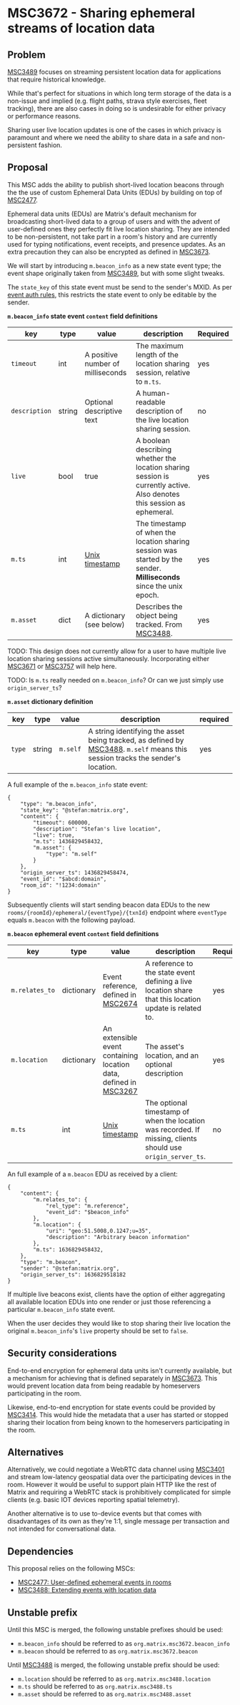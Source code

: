# MSC3672 - Sharing ephemeral streams of location data

## Problem

[MSC3489](https://github.com/matrix-org/matrix-doc/pull/3489) 
focuses on streaming persistent location data for applications that require
historical knowledge. 

While that's perfect for situations in which long term storage of the data is a 
non-issue and implied (e.g. flight paths, strava style exercises, fleet 
tracking), there are also cases in doing so is undesirable for either privacy 
or performance reasons.

Sharing user live location updates is one of the cases in which privacy is 
paramount and where we need the ability to share data in a safe and 
non-persistent fashion.

## Proposal

This MSC adds the ability to publish short-lived location beacons through the 
the use of custom Ephemeral Data Units (EDUs) by building on top of [MSC2477](https://github.com/matrix-org/matrix-doc/pull/2477).

Ephemeral data units (EDUs) are Matrix's default mechanism for broadcasting 
short-lived data to a group of users and with the advent of user-defined ones 
they perfectly fit live location sharing. 
They are intended to be non-persistent, not take part in a room's history and 
are currently used for typing notifications, event receipts, and presence 
updates. As an extra precaution they can also be encrypted as defined in [MSC3673](https://github.com/matrix-org/matrix-doc/pull/3673).

We will start by introducing `m.beacon_info` as a new state event type; the event shape originally taken from [MSC3489](https://github.com/matrix-org/matrix-doc/pull/3489), but with some slight tweaks.

The `state_key` of this state event must be send to the sender's MXID. As per [event auth rules](https://spec.matrix.org/v1.2/rooms/v9/#authorization-rules), this restricts the state event to only be editable by the sender.

**`m.beacon_info` state event `content` field definitions**

| key | type | value | description | Required |
| ---- | ----| ----- | ----------- | -------- |
| `timeout` | int | A positive number of milliseconds | The maximum length of the location sharing session, relative to `m.ts`. | yes
| `description` | string | Optional descriptive text | A human-readable description of the live location sharing session. | no |
| `live` | bool | true | A boolean describing whether the location sharing session is currently active. Also denotes this session as ephemeral. | yes
| `m.ts` | int | [Unix timestamp](https://en.wikipedia.org/wiki/Unix_time) | The timestamp of when the location sharing session was started by the sender. **Milliseconds** since the unix epoch. | yes
| `m.asset` | dict | A dictionary (see below) | Describes the object being tracked. From [MSC3488](https://github.com/matrix-org/matrix-spec-proposals/pull/3488). | yes

TODO: This design does not currently allow for a user to have multiple live location sharing sessions active simultaneously. Incorporating either [MSC3671](https://github.com/matrix-org/matrix-spec-proposals/pull/3671) or [MSC3757](https://github.com/matrix-org/matrix-spec-proposals/pull/3757) will help here.

TODO: Is `m.ts` really needed on `m.beacon_info`? Or can we just simply use `origin_server_ts`?

**`m.asset` dictionary definition**

| key | type | value | description | required |
| ---- | --- | ----- | ----------- | -------- |
| `type` | string | `m.self`  | A string identifying the asset being tracked, as defined by [MSC3488](https://github.com/matrix-org/matrix-spec-proposals/pull/3488). `m.self` means this session tracks the sender's location. | yes |


A full example of the `m.beacon_info` state event:

```json5
{
    "type": "m.beacon_info",
    "state_key": "@stefan:matrix.org",
    "content": {
        "timeout": 600000,
        "description": "Stefan's live location",
        "live": true,
        "m.ts": 1436829458432,
        "m.asset": {
            "type": "m.self"
        }
    },
    "origin_server_ts": 1436829458474,
    "event_id": "$abcd:domain",
    "room_id": "!1234:domain"
}
```

Subsequently clients will start sending beacon data EDUs to the new 
`rooms/{roomId}/ephemeral/{eventType}/{txnId}` endpoint where `eventType` equals 
`m.beacon` with the following payload.

**`m.beacon` ephemeral event `content` field definitions**

| key | type | value | description | Required |
| ---- | ----| ----- | ----------- | -------- |
| `m.relates_to` | dictionary | Event reference, defined in [MSC2674](https://github.com/matrix-org/matrix-spec-proposals/pull/2674) | A reference to the state event defining a live location share that this location update is related to. | yes
| `m.location` | dictionary | An extensible event containing location data, defined in [MSC3267](https://github.com/matrix-org/matrix-spec-proposals/pull/3267) | The asset's location, and an optional description | yes |
| `m.ts` | int | [Unix timestamp](https://en.wikipedia.org/wiki/Unix_time) | The optional timestamp of when the location was recorded. If missing, clients should use `origin_server_ts`. | no

An full example of a `m.beacon` EDU as received by a client:

```json5
{
    "content": {
        "m.relates_to": {
            "rel_type": "m.reference",
            "event_id": "$beacon_info"
        },
        "m.location": {
            "uri": "geo:51.5008,0.1247;u=35",
            "description": "Arbitrary beacon information"
        },
        "m.ts": 1636829458432,
    },
    "type": "m.beacon",
    "sender": "@stefan:matrix.org",
    "origin_server_ts": 1636829518182
}
```

If multiple live beacons exist, clients have the option of either aggregating
all available location EDUs into one render or just those referencing a particular 
`m.beacon_info` state event.

When the user decides they would like to stop sharing their live location the 
original `m.beacon_info`'s `live` property should be set to `false`.

## Security considerations

End-to-end encryption for ephemeral data units isn't currently available, but a 
mechanism for achieving that is defined separately in [MSC3673](https://github.com/matrix-org/matrix-doc/pull/3673). This would prevent location data from being readable by homeservers participating in the room.

Likewise, end-to-end encryption for state events could be provided by [MSC3414](https://github.com/matrix-org/matrix-spec-proposals/pull/3414). This would hide the metadata that a user has started or stopped sharing their location from being known to the homeservers participating in the room.


## Alternatives

Alternatively, we could negotiate a WebRTC data channel using [MSC3401](https://github.com/matrix-org/matrix-doc/pull/3401) 
and stream low-latency geospatial data over the participating devices in the 
room. However it would be useful to support plain HTTP like the rest of Matrix 
and requiring a WebRTC stack is prohibitively complicated for simple clients 
(e.g. basic IOT devices reporting spatial telemetry).

Another alternative is to use to-device events but that comes with disadvantages
of its own as they're 1:1, single message per transaction and not intended for 
conversational data.

## Dependencies

This proposal relies on the following MSCs:

* [MSC2477: User-defined ephemeral events in rooms](https://github.com/matrix-org/matrix-doc/pull/2477)
* [MSC3488: Extending events with location data](https://github.com/matrix-org/matrix-spec-proposals/pull/3488)

## Unstable prefix

Until this MSC is merged, the following unstable prefixes should be used:

 * `m.beacon_info` should be referred to as `org.matrix.msc3672.beacon_info`
 * `m.beacon` should be referred to as `org.matrix.msc3672.beacon`

 Until [MSC3488](https://github.com/matrix-org/matrix-spec-proposals/pull/3488) is merged, the following unstable prefix should be used:

 * `m.location` should be referred to as `org.matrix.msc3488.location`
 * `m.ts` should be referred to as `org.matrix.msc3488.ts`
 * `m.asset` should be referred to as `org.matrix.msc3488.asset`